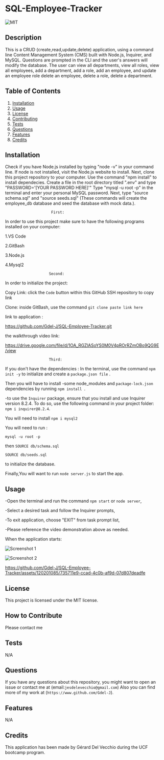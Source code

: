 # SQL-Employee-Tracker

![MIT](https://img.shields.io/badge/license-MIT-green)


## Description

This is a CRUD (create,read,update,delete) application, using a command line Content Management System (CMS) built with Node.js, Inquirer, and MySQL. Questions are prompted in the CLI and the user's answers will modify the database.
The user can view all departments, view all roles, view all employees, add a department, add a role, add an employee, and update an employee role delete an employee, delete a role, delete a department.


## Table of Contents 


 
  1. [Installation](#installation)
  2. [Usage](#usage)
  3. [License](#license)
  4. [Contributing](#contributing)
  5. [Tests](#tests)
  6. [Questions](#questions)
  7. [Features](#features)
  8. [Credits](#credits)

## Installation

Check if you have Node.js installed by typing "node -v" in your command line. If node is not installed, visit the Node.js website to install.
Next, clone this project repository to your computer.
Use the command "npm install" to install dependecies.
Create a file in the root directory titled ".env" and type "PASSWORD='[YOUR PASSWORD HERE]'"
Type "mysql -u root -p" in the terminal and enter your personal MySQL password. Next, type "source schema.sql" and "source seeds.sql" (These commands will create the employee_db database and seed the database with mock data.).




                         First:

In order to use this project make sure to have the following programs installed on your computer:

1.VS Code

2.GitBash

3.Node.js

4.Mysql2




                        Second:

In order to initialize the project:


Copy Link: click the `Code` button within this GitHub SSH repository to copy link

Clone: inside GitBash, use the command `git clone paste link here`



link to application : 

https://github.com/Gdel-J/SQL-Employee-Tracker.git


the walkthrough video link:

https://drive.google.com/file/d/1OA_RGZlASoYS0M0V4pROrRZmOBo9QG9E/view




                        Third: 

If you don't have the dependencies :
In the terminal, use the command `npm init -y` to initialize and create a `package.json file` .

Then you will have to install 
-some node_modules and `package-lock.json` dependencies by running `npm install `.

-to use the `Inquirer` package, ensure that you install and use Inquirer version 8.2.4. To do so, use the following command in your project folder: `npm i inquirer@8.2.4`.

You will need to install `npm i mysql2` 

 


You will need to run :

`mysql -u root -p`

then
`SOURCE db/schema.sql`

`SOURCE db/seeds.sql`

 to initialize the database.

Finally,You will want to run `node server.js` to start the app.



## Usage


-Open the terminal  and run the command `npm start` or `node server`,

-Select a desired task and follow the Inquirer prompts,

-To exit application, choose "EXIT" from task prompt list,

-Please reference the video demonstration above as needed.


When the application starts:

![Screenshot 1](https://github.com/Gdel-J/SQL-Employee-Tracker/assets/120201085/603e57dc-e1eb-4aa7-91a0-d58e7930e847)




![Screenshot 2](https://github.com/Gdel-J/SQL-Employee-Tracker/assets/120201085/6d6dd3f8-d9e4-416f-8ddc-ba26edee08ef)



https://github.com/Gdel-J/SQL-Employee-Tracker/assets/120201085/735711e9-ccad-4c0b-af9d-07d807deadfe


## License

This project is licensed under the MIT license.

## How to Contribute

Please contact me

## Tests

N/A

## Questions

If you have any questions about this repository, you might want to open an issue or contact me  at (email:`jesdelevecchio@gmail.com`)
Also you can find more of my work at (`https://www.github.com/Gdel-J`).

## Features

N/A


## Credits

This application has been made by Gérard Del Vecchio during the UCF bootcamp program.